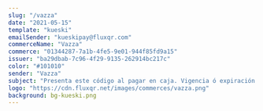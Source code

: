 ```yaml
---
slug: "/vazza"
date: "2021-05-15"
template: "kueski"
emailSender: "kueskipay@fluxqr.com"
commerceName: "Vazza"
commerce: "01344287-7a1b-4fe5-9e01-944f85fd9a15"
issuer: "ba29dbab-7c96-4f29-9135-262914bc217c"
color: "#101010"
sender: "Vazza"
subject: "Presenta este código al pagar en caja. Vigencia ó expiración del código en 24 horas."
logo: "https://cdn.fluxqr.net/images/commerces/vazza.png"
background: bg-kueski.png
---
```

